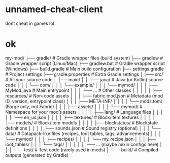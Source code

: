 # unnamed-cheat-client
dont cheat in games lol

# ok
my-mod/
├── gradle/                  # Gradle wrapper files (build system)
├── gradlew                  # Gradle wrapper script (Linux/Mac)
├── gradlew.bat              # Gradle wrapper script (Windows)
├── build.gradle             # Main build configuration
├── settings.gradle          # Project settings
├── gradle.properties        # Extra Gradle settings
│
├── src/                     # All your source code
│   ├── main/
│   │   ├── java/            # Java (or Kotlin) source code
│   │   │   └── com/
│   │   │       └── example/
│   │   │           └── mymod/
│   │   │               ├── MyMod.java    # Main entrypoint
│   │   │               └── ...           # Other classes
│   │   │
│   │   ├── resources/       # Non-code assets
│   │   │   ├── fabric.mod.json  # Metadata (mod ID, version, entrypoint class)
│   │   │   ├── META-INF/
│   │   │   │   └── mods.toml (Forge only, not Fabric)
│   │   │   ├── assets/
│   │   │   │   └── mymod/   # Namespace for your mod’s assets
│   │   │   │       ├── lang/        # Language files
│   │   │   │       │   └── en_us.json
│   │   │   │       ├── textures/    # Block/item textures
│   │   │   │       ├── models/      # Block/item models
│   │   │   │       ├── blockstates/ # Blockstate definitions
│   │   │   │       └── sounds.json  # Sound registry (optional)
│   │   │   └── data/         # Datapack-like files (recipes, loot tables, tags, advancements)
│   │   │       └── mymod/
│   │   │           ├── recipes/
│   │   │           │   └── my_recipe.json
│   │   │           ├── loot_tables/
│   │   │           └── tags/
│   │   │
│   │   └── ... (maybe mixin configs here)
│   │
│   └── test/                # Test code (rarely used in mods)
│
└── build/                   # Compiled outputs (generated by Gradle)
